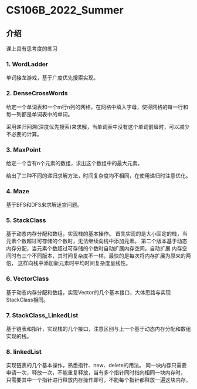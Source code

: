# CS106B_2022_Summer

## 介绍
课上具有思考度的练习

### 1. WordLadder
单词接龙游戏，基于广度优先搜索实现。


### 2. DenseCrossWords
给定一个单词表和一个m行n列的网格，在网格中填入字母，使得网格的每一行和每一列都是单词表中的单词。

采用递归回溯(深度优先搜索)来求解，当单词表中没有这个单词前缀时，可以减少不必要的计算。


### 3. MaxPoint
给定一个含有n个元素的数组，求出这个数组中的最大元素。

给出了三种不同的递归求解方法，时间复杂度均不相同，在使用递归时注意优化。


### 4. Maze
基于BFS和DFS来求解迷宫问题。


### 5. StackClass
基于动态内存分配和数组，实现栈的基本操作。
首先实现的是大小固定的栈，当元素个数超过可存储的个数时，无法继续向栈中添加元素。
第二个版本基于动态内存分配，当元素个数超过可存储的个数时自动扩展内存空间，自动扩展
内存空间时有三个不同版本，其时间复杂度不一样，最快的是每次将内存扩展为原来的两倍，
这样向栈中添加新元素时平均时间复杂度呈线性。


### 6. VectorClass
基于动态内存分配和数组，实现Vector的几个基本接口，大体思路与实现StackClass相同。


### 7. StackClass_LinkedList
基于链表和指针，实现栈的几个接口，注意区别与上一个基于动态内存分配和数组实现的栈。


### 8. linkedList
实现链表的几个基本操作，熟悉指针、new、delete的用法。
同一块内存只需要申请一次，释放一次，不能重复释放，当有多个指针同时指向相同一块内存时，
只需要其中一个指针进行释放内存操作即可，不能每个指针都释放一遍这块内存。

